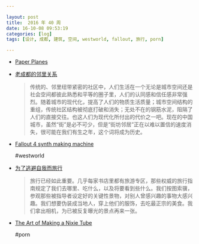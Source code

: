 ```yaml
---

layout: post
title:  2016 年 40 周
date: 16-10-08 09:53:19
categories: [log]
tags: [设计, 成都, 建筑, 空间, westworld, fallout, 旅行, porn]

---
```

- [Paper Planes](https://paperplanes.world)

- [老成都的邻里关系](http://dajia.qq.com/original/category/wd20161005.html)

	> 传统的、邻里纽带紧密的社区中，人们生活在一个无论是城市空间还是社会空间都彼此熟悉和平等的圈子里，人们的认同感和信任感非常强烈。随着城市的现代化，提高了人们的物质生活质量；城市空间结构的重组，传统社区结构被彻底打破和消失；无处不在的钢筋水泥，阻隔了人们的直接交往。也这人们为现代化所付出的代价之一吧。现在的中国城市，虽然“街”是必不可少，但是“街坊邻居”正在以难以置信的速度消失，很可能在我们有生之年，这个词将成为历史。

- [Fallout 4 synth making machine](https://www.youtube.com/watch?v=ugf5jSMQdzA)

	#westworld

- [为了逃避自我而旅行](https://mp.weixin.qq.com/s?__biz=MjM5NzQwNjcyMQ==&mid=200014307&idx=1&sn=4bcd72386692ac3d3d21a2dca849a350)

	> 旅行已经如此重要。几乎每家书店里都有旅游专区，那些权威的旅行指南规定了我们去哪里、吃什么，以及将要看到些什么。我们按图索骥，参观那些被指导者设定好的关键性景物，对别人曾感兴趣的事物大感兴趣。我们想要伪装成当地人，穿上他们的服饰，去吃最正宗的美食。我们拿出相机，为已被反复曝光的景点再来一张。

- [The Art of Making a Nixie Tube](https://www.youtube.com/watch?v=wxL4ElboiuA)

	#porn